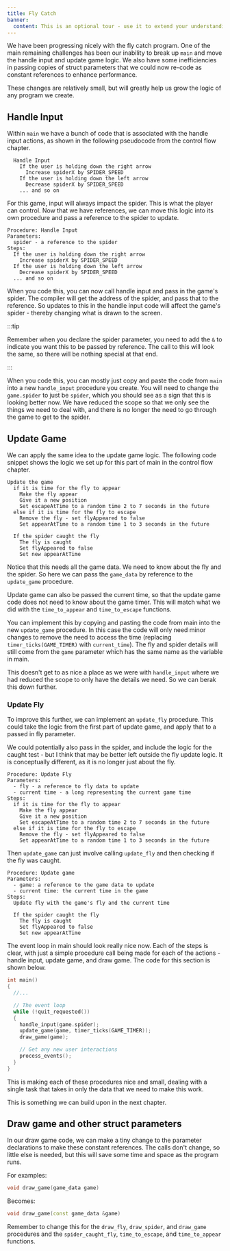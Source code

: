 ```yaml
---
title: Fly Catch
banner: 
  content: This is an optional tour - use it to extend your understanding.
---
```


We have been progressing nicely with the fly catch program. One of the main remaining challenges has been our inability to break up `main` and move the handle input and update game logic. We also have some inefficiencies in passing copies of struct parameters that we could now re-code as constant references to enhance performance.

These changes are relatively small, but will greatly help us grow the logic of any program we create.

## Handle Input

Within `main` we have a bunch of code that is associated with the handle input actions, as shown in the following pseudocode from the control flow chapter.

```
  Handle Input
    If the user is holding down the right arrow
      Increase spiderX by SPIDER_SPEED
    If the user is holding down the left arrow
      Decrease spiderX by SPIDER_SPEED
    ... and so on
```

For this game, input will always impact the spider. This is what the player can control. Now that we have references, we can move this logic into its own procedure and pass a reference to the spider to update.

```
Procedure: Handle Input
Parameters:
  spider - a reference to the spider
Steps:
  If the user is holding down the right arrow
    Increase spiderX by SPIDER_SPEED
  If the user is holding down the left arrow
    Decrease spiderX by SPIDER_SPEED
  ... and so on
```

When you code this, you can now call handle input and pass in the game's spider. The compiler will get the address of the spider, and pass that to the reference. So updates to this in the handle input code will affect the game's spider - thereby changing what is drawn to the screen.

:::tip

Remember when you declare the spider parameter, you need to add the `&` to indicate you want this to be passed by reference. The call to this will look the same, so there will be nothing special at that end.

:::

When you code this, you can mostly just copy and paste the code from `main` into a new `handle_input` procedure you create. You will need to change the `game.spider` to just be `spider`, which you should see as a sign that this is looking better now. We have reduced the scope so that we only see the things we need to deal with, and there is no longer the need to go through the game to get to the spider.

## Update Game

We can apply the same idea to the update game logic. The following code snippet shows the logic we set up for this part of main in the control flow chapter.

```
Update the game
  if it is time for the fly to appear
    Make the fly appear
    Give it a new position
    Set escapeAtTime to a random time 2 to 7 seconds in the future
  else if it is time for the fly to escape
    Remove the fly - set flyAppeared to false
    Set appearAtTime to a random time 1 to 3 seconds in the future

  If the spider caught the fly
    The fly is caught
    Set flyAppeared to false
    Set new appearAtTime  
```

Notice that this needs all the game data. We need to know about the fly and the spider. So here we can pass the `game_data` by reference to the `update_game` procedure.

Update game can also be passed the current time, so that the update game code does not need to know about the game timer. This will match what we did with the `time_to_appear` and `time_to_escape` functions.

You can implement this by copying and pasting the code from main into the new `update_game` procedure. In this case the code will only need minor changes to remove the need to access the time (replacing `timer_ticks(GAME_TIMER)` with `current_time`). The fly and spider details will still come from the `game` parameter which has the same name as the variable in main.

This doesn't get to as nice a place as we were with `handle_input` where we had reduced the scope to only have the details we need. So we can berak this down further.

### Update Fly

To improve this further, we can implement an `update_fly` procedure. This could take the logic from the first part of update game, and apply that to a passed in fly parameter.

We could potentially also pass in the spider, and include the logic for the caught test - but I think that may be better left outside the fly update logic. It is conceptually different, as it is no longer just about the fly.

```
Procedure: Update Fly
Parameters:
  - fly - a reference to fly data to update
  - current time - a long representing the current game time
Steps:
  if it is time for the fly to appear
    Make the fly appear
    Give it a new position
    Set escapeAtTime to a random time 2 to 7 seconds in the future
  else if it is time for the fly to escape
    Remove the fly - set flyAppeared to false
    Set appearAtTime to a random time 1 to 3 seconds in the future
```

Then `update_game` can just involve calling `update_fly` and then checking if the fly was caught.

```
Procedure: Update game
Parameters:
  - game: a reference to the game data to update
  - current time: the current time in the game
Steps:
  Update fly with the game's fly and the current time

  If the spider caught the fly
    The fly is caught
    Set flyAppeared to false
    Set new appearAtTime  
```

The event loop in main should look really nice now. Each of the steps is clear, with just a simple procedure call being made for each of the actions - handle input, update game, and draw game. The code for this section is shown below.

```cpp
int main()
{
  //...

  // The event loop
  while (!quit_requested())
  {
    handle_input(game.spider);
    update_game(game, timer_ticks(GAME_TIMER));
    draw_game(game);

    // Get any new user interactions
    process_events();
  }
}
```

This is making each of these procedures nice and small, dealing with a single task that takes in only the data that we need to make this work.

This is something we can build upon in the next chapter.

## Draw game and other struct parameters

In our draw game code, we can make a tiny change to the parameter declarations to make these constant references. The calls don't change, so little else is needed, but this will save some time and space as the program runs.

For examples:

```cpp
void draw_game(game_data game)
```

Becomes:

```cpp
void draw_game(const game_data &game)
```

Remember to change this for the `draw_fly`, `draw_spider`, and `draw_game` procedures and the `spider_caught_fly`, `time_to_escape`, and `time_to_appear` functions.
